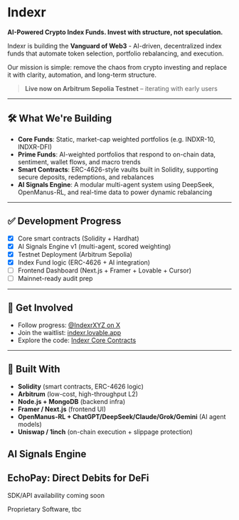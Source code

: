 # Indexr  
**AI-Powered Crypto Index Funds. Invest with structure, not speculation.**

Indexr is building the **Vanguard of Web3** - AI-driven, decentralized index funds that automate token selection, portfolio rebalancing, and execution.

Our mission is simple: remove the chaos from crypto investing and replace it with clarity, automation, and long-term structure.

> **Live now on Arbitrum Sepolia Testnet** – iterating with early users

---

## 🛠️ What We're Building

- **Core Funds**: Static, market-cap weighted portfolios (e.g. INDXR-10, INDXR-DFI)
- **Prime Funds**: AI-weighted portfolios that respond to on-chain data, sentiment, wallet flows, and macro trends
- **Smart Contracts**: ERC-4626-style vaults built in Solidity, supporting secure deposits, redemptions, and rebalances
- **AI Signals Engine**: A modular multi-agent system using DeepSeek, OpenManus-RL, and real-time data to power dynamic rebalancing

---

## ✅ Development Progress

- [x] Core smart contracts (Solidity + Hardhat)
- [x] AI Signals Engine v1 (multi-agent, scored weighting)
- [x] Testnet Deployment (Arbitrum Sepolia)
- [x] Index Fund logic (ERC-4626 + AI integration)
- [ ] Frontend Dashboard (Next.js + Framer + Lovable + Cursor)
- [ ] Mainnet-ready audit prep

---

## 🔗 Get Involved

- Follow progress: [@IndexrXYZ on X](https://x.com/IndexrXYZ)  
- Join the waitlist: [indexr.lovable.app](https://indexr.lovable.app)  
- Explore the code: [Indexr Core Contracts](https://github.com/IndexrXYZ)

---

## 🧠 Built With

- **Solidity** (smart contracts, ERC-4626 logic)
- **Arbitrum** (low-cost, high-throughput L2)
- **Node.js + MongoDB** (backend infra)
- **Framer / Next.js** (frontend UI)
- **OpenManus-RL + ChatGPT/DeepSeek/Claude/Grok/Gemini** (AI agent models)
- **Uniswap / 1inch** (on-chain execution + slippage protection)

## AI Signals Engine 
## EchoPay: Direct Debits for DeFi
SDK/API availability coming soon

Proprietary Software, tbc
